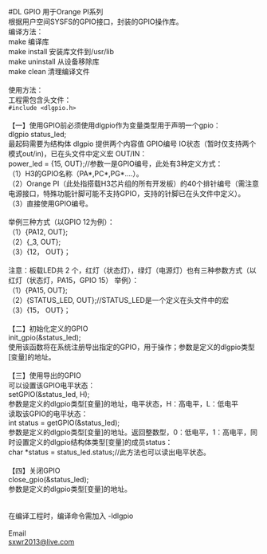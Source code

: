 #DL GPIO
用于Orange PI系列<br>
根据用户空间SYSFS的GPIO接口，封装的GPIO操作库。<br>
编译方法：<br>
make	编译库<br>
make install 安装库文件到/usr/lib <br>
make uninstall 从设备移除库<br>
make clean	清理编译文件<br>
<br>
使用方法：<br>
工程需包含头文件：<br>
`#include <dlgpio.h>`<br>
<br>
【一】使用GPIO前必须使用dlgpio作为变量类型用于声明一个gpio：<br>
	dlgpio status_led;<br>
	最起码需要为结构体 dlgpio 提供两个内容值 GPIO编号 IO状态（暂时仅支持两个模式out/in)，已在头文件中定义宏 OUT/IN：<br>
	power_led = {15, OUT};//参数一是GPIO编号，此处有3种定义方式：<br>
		（1）H3的GPIO名称（PA\*,PC\*,PG*....）。<br>
		（2）Orange PI（此处指搭载H3芯片组的所有开发板）的40个排针编号（需注意电源接口，特殊功能针脚可能不支持GPIO，支持的针脚已在头文件中定义）。<br>
		（3）直接使用GPIO编号。<br>
<br>
		举例三种方式（以GPIO 12为例）：<br>
		（1）{PA12, OUT};<br>
		（2）{_3, OUT};<br>
		（3）{12， OUT}；<br>
<br>
		注意：板载LED共 2 个，红灯（状态灯），绿灯（电源灯）也有三种参数方式（以 红灯（状态灯，PA15，GPIO 15） 举例）：<br>
		（1）{PA15, OUT};<br>
		（2）{STATUS_LED, OUT};//STATUS_LED是一个定义在头文件中的宏<br>
		（3）{15， OUT}；<br>
<br>
【二】初始化定义的GPIO<br>
	init_gpio(&status_led);<br>
	使用该函数将在系统注册导出指定的GPIO，用于操作；参数是定义的dlgpio类型[变量]的地址。<br>
<br>
【三】使用导出的GPIO<br>
	可以设置该GPIO电平状态：<br>
		setGPIO(&status_led, H);<br>
		参数是定义的dlgpio类型[变量]的地址，电平状态，H：高电平，L：低电平<br>
	读取该GPIO的电平状态：<br>
		int status = getGPIO(&status_led);<br>
		参数是定义的dlgpio类型[变量]的地址。返回整数型，0：低电平，1：高电平，同时设置定义的dlgpio结构体类型[变量]的成员status：<br>
			char *status = status_led.status;//此方法也可以读出电平状态。<br>
<br>
【四】关闭GPIO<br>
	close_gpio(&status_led);<br>
	参数是定义的dlgpio类型[变量]的地址。<br>
<br>
<br>
在编译工程时，编译命令需加入 -ldlgpio<br>
<br>
Email<br>
sxwr2013@live.com

